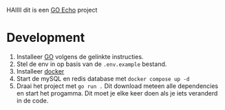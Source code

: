 HAIIII dit is een [GO Echo](https://echo.labstack.com/docs) project

# Development
1. Installeer [GO](https://golang.org/doc/install) volgens de gelinkte instructies.
2. Stel de env in op basis van de `.env.example` bestand.
3. Installeer [docker](https://docs.docker.com/desktop/)
4. Start de mySQL en redis database met `docker compose up -d`
5. Draai het project met `go run .`
    Dit download meteen alle dependencies en start het progamma.
    Dit moet je elke keer doen als je iets veranderd in de code.